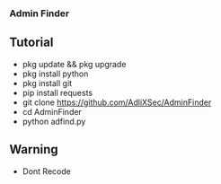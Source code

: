 ### Admin Finder

## Tutorial

- pkg update && pkg upgrade
- pkg install python
- pkg install git
- pip install requests
- git clone https://github.com/AdliXSec/AdminFinder
- cd AdminFinder
- python adfind.py

## Warning
- Dont Recode